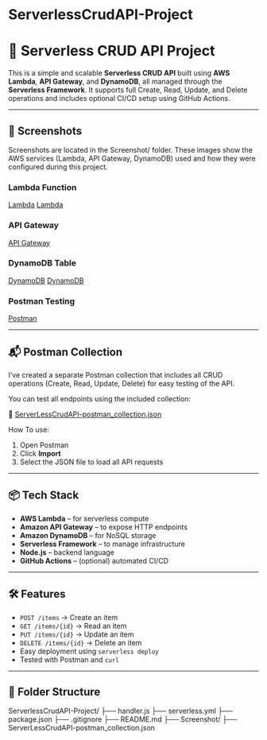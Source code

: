 # ServerlessCrudAPI-Project
# 🚀 Serverless CRUD API Project

This is a simple and scalable **Serverless CRUD API** built using **AWS Lambda**, **API Gateway**, and **DynamoDB**, all managed through the **Serverless Framework**. 
It supports full Create, Read, Update, and Delete operations and includes optional CI/CD setup using GitHub Actions.

---

## 📸 Screenshots

Screenshots are located in the Screenshot/ folder. These images show the AWS services (Lambda, API Gateway, DynamoDB) used and how they were configured during this project.

### Lambda Function  
[Lambda](./Screenshot/LambdaFun-1.png)
[Lambda](./Screenshot/LambdaFun-2.png)

### API Gateway  
[API Gateway](./Screenshot/ApiGateway.png)

### DynamoDB Table  
[DynamoDB](./Screenshot/DynamoDb-1.png)
[DynamoDB](./Screenshot/DynamoDb-2.png)

### Postman Testing  
[Postman](./Screenshot/Postman.png)

---

## 📬 Postman Collection

I’ve created a separate Postman collection that includes all CRUD operations (Create, Read, Update, Delete) for easy testing of the API.

You can test all endpoints using the included collection:

📁 [ServerLessCrudAPI-postman_collection.json](./ServerLessCrudAPI.postman_collection.json)


How To use:
1. Open Postman
2. Click **Import**
3. Select the JSON file to load all API requests

---

## 📦 Tech Stack

- **AWS Lambda** – for serverless compute
- **Amazon API Gateway** – to expose HTTP endpoints
- **Amazon DynamoDB** – for NoSQL storage
- **Serverless Framework** – to manage infrastructure
- **Node.js** – backend language
- **GitHub Actions** – (optional) automated CI/CD

---

## 🛠️ Features

- `POST /items` → Create an item
- `GET /items/{id}` → Read an item
- `PUT /items/{id}` → Update an item
- `DELETE /items/{id}` → Delete an item
- Easy deployment using `serverless deploy`
- Tested with Postman and `curl`

---

## 📁 Folder Structure

ServerlessCrudAPI-Project/
├── handler.js
├── serverless.yml
├── package.json
├── .gitignore
├── README.md
├── Screenshot/
├── ServerLessCrudAPI-postman_collection.json

